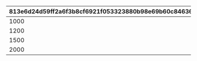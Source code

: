 |813e6d24d59ff2a6f3b8cf6921f053323880b98e69b60c846366a391808d1d72|ed52556e0f2fdb7f9216da8830d56d136663d2f5cc8c0a4cb8456d36d13138b6|5809834eac2900e866d792c360a7ac80278cd57aa43fac6a0ba262b17d4ece3f|4e7195e765c9cd57992df973b22baf81cc3966d1460c4597e859330e7d796896|c3e7c26c00b0d63b62f138b9dd4e8a252e429927b9f5e8f11f796049f9a440bd|
| --- | --- | --- | --- | --- |
|1000|20000|5|20000000|1|
|1200|30000|5|30000000|2|
|1500|40000|5|40000000|3|
|2000|50000|5|50000000|4|